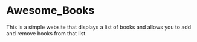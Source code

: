 # Awesome_Books
This is a simple website that displays a list of books and allows you to add and remove books from that list.
